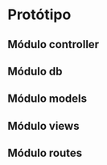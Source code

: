 # Protótipo

## Módulo controller

## Módulo db

## Módulo models

## Módulo views

## Módulo routes
